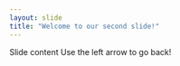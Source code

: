 ```yaml
---
layout: slide
title: "Welcome to our second slide!"
---
```

Slide content
Use the left arrow to go back!

